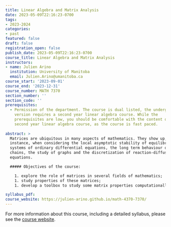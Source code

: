 ```yaml
---
title: Linear Algebra and Matrix Analysis
date: 2023-05-09T22:16:23-0700
tags:
- 2023-2024
categories:
- past
featured: false
draft: false
registration_open: false
publish_date: 2023-05-09T22:16:23-0700
course_title: Linear Algebra and Matrix Analysis
instructors:
- name: Julien Arino
  institution: University of Manitoba
  email: Julien.Arino@umanitoba.ca
course_start: '2023-09-01'
course_end: '2023-12-31'
course_number: MATH 7370
section_number: ''
section_code: ''
prerequisites:
  - Permission of the department. The course is dual listed, the undergraduate
    version requires a second year linear algebra course. While the
    prerequisites are low, you should be comfortable with the content of a solid
    second year linear algebra course, as the course is fast paced.
   
abstract: >
  Matrices are ubiquitous in many aspects of mathematics. They show up, for
  instance, when considering the local asymptotic stability of equilibria of
  systems of ordinary differential equations, the long term behaviour of Markov
  chains, the study of graphs and the discretization of reaction-diffusion
  equations.

  ##### Objectives of the course:

    1. explore the role of matrices in several fields of mathematics;
    1. study properties of these matrices;
    1. develop a toolbox to study some matrix properties computationally.

syllabus_pdf:
course_website: https://julien-arino.github.io/math-4370-7370/
---
```

For more information about this course, including a detailed syllabus, please
see the [course website](https://julien-arino.github.io/math-4370-7370/).
